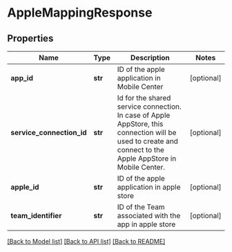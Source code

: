 # AppleMappingResponse

## Properties
Name | Type | Description | Notes
------------ | ------------- | ------------- | -------------
**app_id** | **str** | ID of the apple application in Mobile Center | [optional] 
**service_connection_id** | **str** | Id for the shared service connection. In case of Apple AppStore, this connection will be used to create and connect to the Apple AppStore in Mobile Center. | [optional] 
**apple_id** | **str** | ID of the apple application in apple store | [optional] 
**team_identifier** | **str** | ID of the Team associated with the app in apple store | [optional] 

[[Back to Model list]](../README.md#documentation-for-models) [[Back to API list]](../README.md#documentation-for-api-endpoints) [[Back to README]](../README.md)

